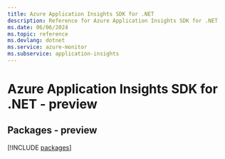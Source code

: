 ```yaml
---
title: Azure Application Insights SDK for .NET
description: Reference for Azure Application Insights SDK for .NET
ms.date: 06/06/2024
ms.topic: reference
ms.devlang: dotnet
ms.service: azure-monitor
ms.subservice: application-insights
---
```

# Azure Application Insights SDK for .NET - preview
## Packages - preview
[!INCLUDE [packages](application-insights-index.md)]